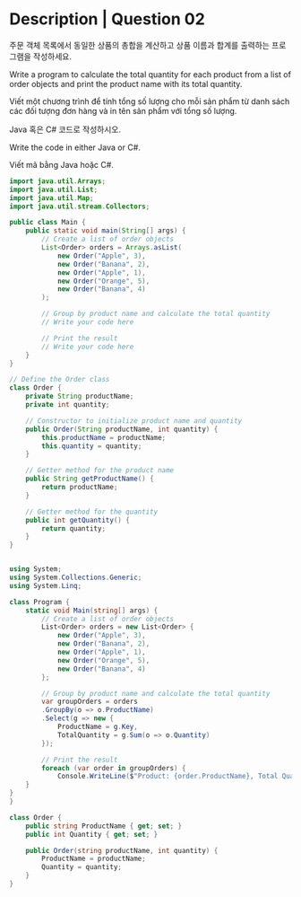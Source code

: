 # Description | Question 02

주문 객체 목록에서 동일한 상품의 총합을 계산하고 상품 이름과 합계를 출력하는 프로그램을 작성하세요.

Write a program to calculate the total quantity for each product from a list of order objects and print the product name with its total quantity.

Viết một chương trình để tính tổng số lượng cho mỗi sản phẩm từ danh sách các đối tượng đơn hàng và in tên sản phẩm với tổng số lượng.

Java 혹은 C# 코드로 작성하시오.

Write the code in either Java or C#.

Viết mã bằng Java hoặc C#.

```java
import java.util.Arrays;
import java.util.List;
import java.util.Map;
import java.util.stream.Collectors;

public class Main {
    public static void main(String[] args) {
        // Create a list of order objects
        List<Order> orders = Arrays.asList(
            new Order("Apple", 3),
            new Order("Banana", 2),
            new Order("Apple", 1),
            new Order("Orange", 5),
            new Order("Banana", 4)
        );

        // Group by product name and calculate the total quantity
        // Write your code here

        // Print the result
        // Write your code here
    }
}

// Define the Order class
class Order {
    private String productName;
    private int quantity;

    // Constructor to initialize product name and quantity
    public Order(String productName, int quantity) {
        this.productName = productName;
        this.quantity = quantity;
    }

    // Getter method for the product name
    public String getProductName() {
        return productName;
    }

    // Getter method for the quantity
    public int getQuantity() {
        return quantity;
    }
}


```


```csharp

using System;
using System.Collections.Generic;
using System.Linq;

class Program {
    static void Main(string[] args) {
        // Create a list of order objects
        List<Order> orders = new List<Order> {
            new Order("Apple", 3),
            new Order("Banana", 2),
            new Order("Apple", 1),
            new Order("Orange", 5),
            new Order("Banana", 4)
        };

        // Group by product name and calculate the total quantity
        var groupOrders = orders
        .GroupBy(o => o.ProductName)
        .Select(g => new {
            ProductName = g.Key,
            TotalQuantity = g.Sum(o => o.Quantity)
        });

        // Print the result
        foreach (var order in groupOrders) {
            Console.WriteLine($"Product: {order.ProductName}, Total Quantity: {order.TotalQuantity}")
    }
}
}

class Order {
    public string ProductName { get; set; }
    public int Quantity { get; set; }

    public Order(string productName, int quantity) {
        ProductName = productName;
        Quantity = quantity;
    }
}

```
